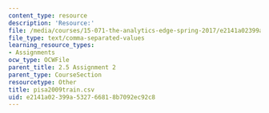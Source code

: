 ```yaml
---
content_type: resource
description: 'Resource:'
file: /media/courses/15-071-the-analytics-edge-spring-2017/e2141a02399a532766818b7092ec92c8_pisa2009train.csv
file_type: text/comma-separated-values
learning_resource_types:
- Assignments
ocw_type: OCWFile
parent_title: 2.5 Assignment 2
parent_type: CourseSection
resourcetype: Other
title: pisa2009train.csv
uid: e2141a02-399a-5327-6681-8b7092ec92c8
---
```

